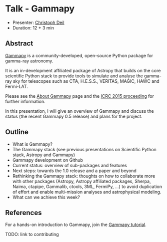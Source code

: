 # Talk - Gammapy

* Presenter: [Christoph Deil](https://github.com/cdeil/)
* Duration: 12 + 3 min

## Abstract

[Gammapy](https://gammapy.readthedocs.org/en/latest/index.html)
 is a community-developed, open-source Python package for gamma-ray astronomy.
 
 It is an in-development affiliated package of Astropy that builds on the core
 scientific Python stack to provide tools to simulate and analyse the gamma-ray
 sky for telescopes such as CTA, H.E.S.S., VERITAS, MAGIC, HAWC and Fermi-LAT.

 Please see the [About Gammapy](https://gammapy.readthedocs.org/en/latest/about.html#about-gammapy)
 page and the [ICRC 2015 proceeding](https://indico.cern.ch/event/344485/session/142/contribution/695/attachments/1136524/1626431/gammapy-icrc2015.pdf) for further information.
 
 In this presentation, I will give an overview of Gammapy and discuss the status
  (the recent Gammapy 0.5 release) and plans for the project.
 
## Outline

* What is Gammapy?
* The Gammapy stack (see previous presentations on Scientific Python stack, Astropy and Gammapy)
* Gammapy development on Github
* Current status: overview of sub-packages and features
* Next steps: towards the 1.0 release and a paper and beyond
* Rethinking the Gammapy stack: thoughts on how to collaborate more with other packages (Astropy, Astropy affiliated packages, Sherpa, Naima, ctapipe, Gammalib, ctools, 3ML, FermiPy, ...) to avoid duplication of effort and enable multi-mission analyses and astrophysical modeling.
* What can we achieve this week?

## References

For a hands-on introduction to Gammapy, join the
[Gammapy tutorial](https://github.com/gammapy/2015-MPIK-Workshop/tree/gh-pages/tutorials/gammapy).

TODO: link to contributing 
